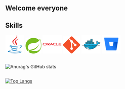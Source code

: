 <h2 align="left">Welcome everyone</h3>

<h2 align="left">Skills</h3>
<p>
<img src="https://github.com/devicons/devicon/blob/master/icons/java/java-original.svg" alt="java" width="60" height="60"/>    </a>    
<img src="https://github.com/devicons/devicon/blob/master/icons/spring/spring-original.svg" alt="spring" width="50" height="50"/>    </a>    
<img src="https://github.com/devicons/devicon/blob/master/icons/oracle/oracle-original.svg" alt="oracle" width="60" height="60"/>    </a>    
<img src="https://github.com/devicons/devicon/blob/master/icons/git/git-original.svg" alt="git" width="55" height="55"/>    </a>   
<img src="https://github.com/devicons/devicon/blob/master/icons/docker/docker-original.svg" alt="docker" width="60" height="60"/>    </a>   
<img src="https://github.com/devicons/devicon/blob/master/icons/bitbucket/bitbucket-original.svg" alt="bitbucket" width="60" height="60"/> </a>
</p>

<h2 align="left"> </h3>

![Anurag's GitHub stats](https://github-readme-stats.vercel.app/api?username=andrebarbosa92&show_icons=true&theme=codeSTACKr)

<h2 align="left"> </h3>

[![Top Langs](https://github-readme-stats.vercel.app/api/top-langs/?username=andrebarbosa92&layout=compact&theme=codeSTACKr)](https://github.com/anuraghazra/github-readme-stats)
<!--
**andrebarbosa92/andrebarbosa92** is a ✨ _special_ ✨ repository because its `README.md` (this file) appears on your GitHub profile.

Here are some ideas to get you started:

- 🔭 I’m currently working on ...
- 🌱 I’m currently learning ...
- 👯 I’m looking to collaborate on ...
- 🤔 I’m looking for help with ...
- 💬 Ask me about ...
- 📫 How to reach me: ...
- 😄 Pronouns: ...
- ⚡ Fun fact: ...
-->

